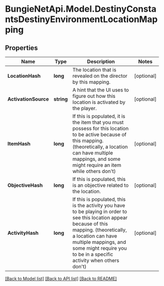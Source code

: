 # BungieNetApi.Model.DestinyConstantsDestinyEnvironmentLocationMapping
## Properties

Name | Type | Description | Notes
------------ | ------------- | ------------- | -------------
**LocationHash** | **long** | The location that is revealed on the director by this mapping. | [optional] 
**ActivationSource** | **string** | A hint that the UI uses to figure out how this location is activated by the player. | [optional] 
**ItemHash** | **long** | If this is populated, it is the item that you must possess for this location to be active because of this mapping. (theoretically, a location can have multiple mappings, and some might require an item while others don&#39;t) | [optional] 
**ObjectiveHash** | **long** | If this is populated, this is an objective related to the location. | [optional] 
**ActivityHash** | **long** | If this is populated, this is the activity you have to be playing in order to see this location appear because of this mapping. (theoretically, a location can have multiple mappings, and some might require you to be in a specific activity when others don&#39;t) | [optional] 

[[Back to Model list]](../README.md#documentation-for-models) [[Back to API list]](../README.md#documentation-for-api-endpoints) [[Back to README]](../README.md)

